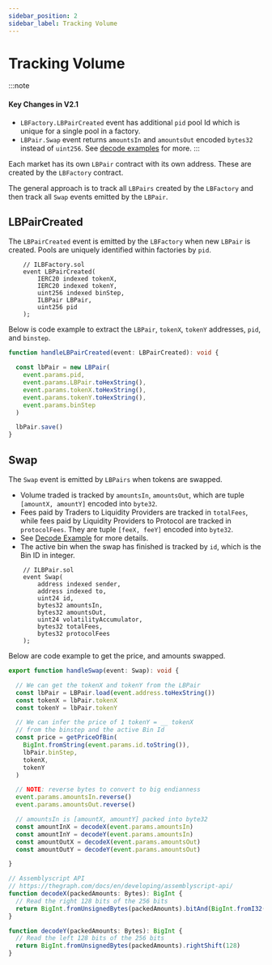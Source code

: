 ```yaml
---
sidebar_position: 2
sidebar_label: Tracking Volume
---
```



# Tracking Volume

:::note
#### Key Changes in V2.1
- `LBFactory.LBPairCreated` event has additional `pid` pool Id which is unique for a single pool in a factory. 
- `LBPair.Swap` event returns `amountsIn` and `amountsOut` encoded `bytes32` instead of `uint256`. See [decode examples](guides/decode-examples) for more.
:::

Each market has its own `LBPair` contract with its own address. These are created by the `LBFactory` contract. 

The general approach is to track all `LBPairs` created by the `LBFactory` and then track all `Swap` events emitted by the `LBPair`. 


## LBPairCreated

The `LBPairCreated` event is emitted by the `LBFactory` when new `LBPair` is created. Pools are uniquely identified within factories by `pid`.

```
    // ILBFactory.sol
    event LBPairCreated(
        IERC20 indexed tokenX, 
        IERC20 indexed tokenY, 
        uint256 indexed binStep, 
        ILBPair LBPair, 
        uint256 pid
    );
```

Below is code example to extract the `LBPair`, `tokenX`, `tokenY` addresses, `pid`, and `binstep`. 

```typescript
function handleLBPairCreated(event: LBPairCreated): void {

  const lbPair = new LBPair(
    event.params.pid,
    event.params.LBPair.toHexString(), 
    event.params.tokenX.toHexString(), 
    event.params.tokenY.toHexString(), 
    event.params.binStep
  )

  lbPair.save()
}
```


## Swap

The `Swap` event is emitted by `LBPairs` when tokens are swapped.  
- Volume traded is tracked by `amountsIn`, `amountsOut`, which are tuple `[amountX, amountY]` encoded into `byte32`. 
- Fees paid by Traders to Liquidity Providers are tracked in `totalFees`, while fees paid by Liquidity Providers to Protocol are tracked in `protocolFees`. They are tuple `[feeX, feeY]` encoded into `byte32`. 
- See [Decode Example](./decode-examples.md) for more details. 
- The active bin when the swap has finished is tracked by `id`, which is the Bin ID in integer. 


````
    // ILBPair.sol
    event Swap(
        address indexed sender,
        address indexed to,
        uint24 id,
        bytes32 amountsIn,
        bytes32 amountsOut,
        uint24 volatilityAccumulator,
        bytes32 totalFees,
        bytes32 protocolFees
    );
````

Below are code example to get the price, and amounts swapped. 

```typescript
export function handleSwap(event: Swap): void {

  // We can get the tokenX and tokenY from the LBPair
  const lbPair = LBPair.load(event.address.toHexString())
  const tokenX = lbPair.tokenX
  const tokenY = lbPair.tokenY

  // We can infer the price of 1 tokenY = __ tokenX 
  // from the binstep and the active Bin Id
  const price = getPriceOfBin(
    BigInt.fromString(event.params.id.toString()),
    lbPair.binStep,
    tokenX,
    tokenY
  )

  // NOTE: reverse bytes to convert to big endianness
  event.params.amountsIn.reverse()
  event.params.amountsOut.reverse()

  // amountsIn is [amountX, amountY] packed into byte32
  const amountInX = decodeX(event.params.amountsIn)
  const amountInY = decodeY(event.params.amountsIn)
  const amountOutX = decodeX(event.params.amountsOut)
  const amountOutY = decodeY(event.params.amountsOut)

}

// Assemblyscript API
// https://thegraph.com/docs/en/developing/assemblyscript-api/
function decodeX(packedAmounts: Bytes): BigInt {
  // Read the right 128 bits of the 256 bits
  return BigInt.fromUnsignedBytes(packedAmounts).bitAnd(BigInt.fromI32(2).pow(128).minus(BigInt.fromI32(1)))
}

function decodeY(packedAmounts: Bytes): BigInt {
  // Read the left 128 bits of the 256 bits
  return BigInt.fromUnsignedBytes(packedAmounts).rightShift(128)
}

```
